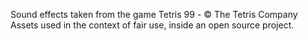 Sound effects taken from the game Tetris 99 - © The Tetris Company
Assets used in the context of fair use, inside an open source project.